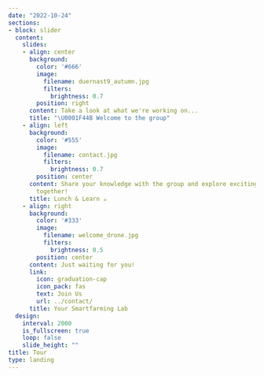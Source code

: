 ```yaml
---
date: "2022-10-24"
sections:
- block: slider
  content:
    slides:
    - align: center
      background:
        color: '#666'
        image:
          filename: duernast9_autumn.jpg
          filters:
            brightness: 0.7
        position: right
      content: Take a look at what we're working on...
      title: "\U0001F44B Welcome to the group"
    - align: left
      background:
        color: '#555'
        image:
          filename: contact.jpg
          filters:
            brightness: 0.7
        position: center
      content: Share your knowledge with the group and explore exciting new topics
        together!
      title: Lunch & Learn ☕️
    - align: right
      background:
        color: '#333'
        image:
          filename: welcome_drone.jpg
          filters:
            brightness: 0.5
        position: center
      content: Just waiting for you!
      link:
        icon: graduation-cap
        icon_pack: fas
        text: Join Us
        url: ../contact/
      title: Your Smartfarming Lab
  design:
    interval: 2000
    is_fullscreen: true
    loop: false
    slide_height: ""
title: Tour
type: landing
---
```


